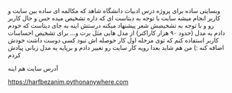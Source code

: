 وبسایتی ساده برای پروژه درس ادبیات دانشگاه شاهد که مکالمه ای ساده بین سایت و کاربر انجام میشه سایت با توجه به دیتاست ای که داره تشخیص میده حس و حال کاربر رو و با توجه به تشخیصش شعر پیشنهاد میکنه
درستش اینه به جای دیتاست که خودم دادم به مدل (حدود ۹۰ هزار کاراکتر) از مدل هایی مثل برت و... برای تشخیص احساسات کاربر استفاده کنم که توی مرحله اول کار حوصله اش نبود 
کسی دوست داشت خودش اضافه کنه :) 
من هم شاید بعدا رویه کار سایت رو تغییر دادم و برپایه یه مدل زبانی پیادش کردم 




آدرس سایت هم اینه 

https://harfbezanim.pythonanywhere.com
